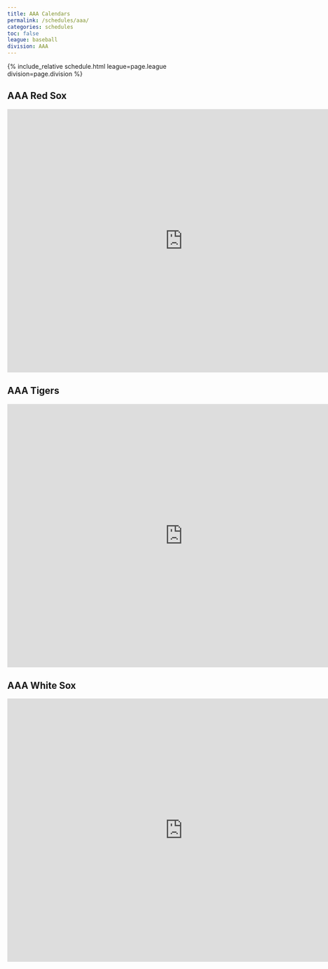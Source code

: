 ```yaml
---
title: AAA Calendars
permalink: /schedules/aaa/
categories: schedules
toc: false
league: baseball
division: AAA
---
```


{% include_relative schedule.html league=page.league division=page.division %}

## AAA Red Sox
<iframe src="https://calendar.google.com/calendar/embed?src=l5s2gl7mcc6a8r5rpogk7c3lkf1beinm%40import.calendar.google.com&ctz=America%2FLos_Angeles" style="border: 0" width="800" height="600" frameborder="0" scrolling="no"></iframe>

## AAA Tigers
<iframe src="https://calendar.google.com/calendar/embed?src=lc1l41gnat95dkch4he1ucfdljrt5j3f%40import.calendar.google.com&ctz=America%2FLos_Angeles" style="border: 0" width="800" height="600" frameborder="0" scrolling="no"></iframe>

## AAA White Sox 
<iframe src="https://calendar.google.com/calendar/embed?src=959etvenhaol3e9jb3aov56spb7rt47q%40import.calendar.google.com&ctz=America%2FLos_Angeles" style="border: 0" width="800" height="600" frameborder="0" scrolling="no"></iframe>
